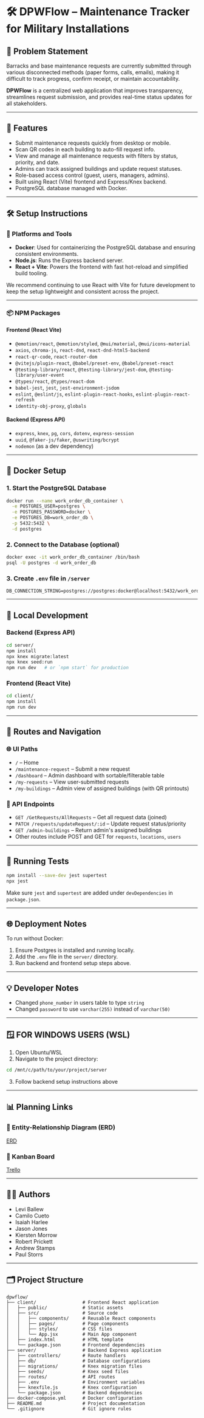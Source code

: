 # 🛠️ DPWFlow – Maintenance Tracker for Military Installations

## 🧩 Problem Statement

Barracks and base maintenance requests are currently submitted through various disconnected methods (paper forms, calls, emails), making it difficult to track progress, confirm receipt, or maintain accountability.

**DPWFlow** is a centralized web application that improves transparency, streamlines request submission, and provides real-time status updates for all stakeholders.

---

## 📌 Features

- Submit maintenance requests quickly from desktop or mobile.
- Scan QR codes in each building to auto-fill request info.
- View and manage all maintenance requests with filters by status, priority, and date.
- Admins can track assigned buildings and update request statuses.
- Role-based access control (guest, users, managers, admins).
- Built using React (Vite) frontend and Express/Knex backend.
- PostgreSQL database managed with Docker.

---

## 🛠️ Setup Instructions

### 🧱 Platforms and Tools

- **Docker**: Used for containerizing the PostgreSQL database and ensuring consistent environments.
- **Node.js**: Runs the Express backend server.
- **React + Vite**: Powers the frontend with fast hot-reload and simplified build tooling.

We recommend continuing to use React with Vite for future development to keep the setup lightweight and consistent across the project.

---

### 📦 NPM Packages

#### **Frontend (React Vite)**
- `@emotion/react`, `@emotion/styled`, `@mui/material`, `@mui/icons-material`
- `axios`, `chroma-js`, `react-dnd`, `react-dnd-html5-backend`
- `react-qr-code`, `react-router-dom`
- `@vitejs/plugin-react`, `@babel/preset-env`, `@babel/preset-react`
- `@testing-library/react`, `@testing-library/jest-dom`, `@testing-library/user-event`
- `@types/react`, `@types/react-dom`
- `babel-jest`, `jest`, `jest-environment-jsdom`
- `eslint`, `@eslint/js`, `eslint-plugin-react-hooks`, `eslint-plugin-react-refresh`
- `identity-obj-proxy`, `globals`

#### **Backend (Express API)**
- `express`, `knex`, `pg`, `cors`, `dotenv`, `express-session`
- `uuid`, `@faker-js/faker`, `@uswriting/bcrypt`
- `nodemon` (as a dev dependency)

---

## 🐳 Docker Setup

### 1. Start the PostgreSQL Database
```bash
docker run --name work_order_db_container \
  -e POSTGRES_USER=postgres \
  -e POSTGRES_PASSWORD=docker \
  -e POSTGRES_DB=work_order_db \
  -p 5432:5432 \
  -d postgres
```

### 2. Connect to the Database (optional)
```bash
docker exec -it work_order_db_container /bin/bash
psql -U postgres -d work_order_db
```

### 3. Create `.env` file in `/server`
```env
DB_CONNECTION_STRING=postgres://postgres:docker@localhost:5432/work_order_db
```

---

## 🔧 Local Development

### Backend (Express API)

```bash
cd server/
npm install
npx knex migrate:latest
npx knex seed:run
npm run dev   # or `npm start` for production
```

### Frontend (React Vite)

```bash
cd client/
npm install
npm run dev
```

---

## 🔌 Routes and Navigation

### 🌐 UI Paths
- `/` – Home
- `/maintenance-request` – Submit a new request
- `/dashboard` – Admin dashboard with sortable/filterable table
- `/my-requests` – View user-submitted requests
- `/my-buildings` – Admin view of assigned buildings (with QR printouts)

### 🔁 API Endpoints
- `GET /GetRequests/AllRequests` – Get all request data (joined)
- `PATCH /requests/updateRequest/:id` – Update request status/priority
- `GET /admin-buildings` – Return admin's assigned buildings
- Other routes include POST and GET for `requests`, `locations`, `users`

---

## 🧪 Running Tests

```bash
npm install --save-dev jest supertest
npx jest
```

Make sure `jest` and `supertest` are added under `devDependencies` in `package.json`.

---

## 🌐 Deployment Notes

To run without Docker:

1. Ensure Postgres is installed and running locally.
2. Add the `.env` file in the `server/` directory.
3. Run backend and frontend setup steps above.

---

## 💡 Developer Notes

- Changed `phone_number` in users table to type `string`
- Changed `password` to use `varchar(255)` instead of `varchar(50)`

---

## 🪟 FOR WINDOWS USERS (WSL)

1. Open Ubuntu/WSL
2. Navigate to the project directory:
```bash
cd /mnt/c/path/to/your/project/server
```
3. Follow backend setup instructions above

---

## 📊 Planning Links

### 🔗 Entity-Relationship Diagram (ERD)
[ERD](https://www.figma.com/board/gNr5v1onXELNPkCtKoYmeK/CAPSTONE)

### 🔗 Kanban Board
[Trello](https://trello.com/b/LvYCpjqh/capstone)

---

## 🧑‍💻 Authors

- Levi Ballew
- Camilo Cueto
- Isaiah Harlee
- Jason Jones
- Kiersten Morrow
- Robert Prickett
- Andrew Stamps
- Paul Storrs

---

## 🗂️ Project Structure

```
dpwflow/
├── client/                 # Frontend React application
│   ├── public/             # Static assets
│   ├── src/                # Source code
│   │   ├── components/     # Reusable React components
│   │   ├── pages/          # Page components
│   │   ├── styles/         # CSS files
│   │   └── App.jsx         # Main App component
│   ├── index.html          # HTML template
│   └── package.json        # Frontend dependencies
├── server/                 # Backend Express application
│   ├── controllers/        # Route handlers
│   ├── db/                 # Database configurations
│   ├── migrations/         # Knex migration files
│   ├── seeds/              # Knex seed files
│   ├── routes/             # API routes
│   ├── .env                # Environment variables
│   ├── knexfile.js         # Knex configuration
│   └── package.json        # Backend dependencies
├── docker-compose.yml      # Docker configuration
├── README.md               # Project documentation
└── .gitignore              # Git ignore rules
```